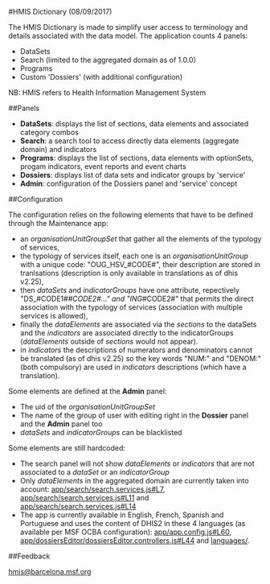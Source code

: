 #HMIS Dictionary
(08/09/2017)

The HMIS Dictionary is made to simplify user access to terminology and details associated with the data model. The application counts 4 panels:
- DataSets
- Search (limited to the aggregated domain as of 1.0.0)
- Programs
- Custom 'Dossiers' (with additional configuration)

NB: HMIS refers to Health Information Management System

##Panels

- **DataSets**: displays the list of sections, data elements and associated category combos
- **Search**: a search tool to access directly data elements (aggregate domain) and indicators
- **Programs**: displays the list of sections, data elements with optionSets, progam indicators, event reports and event charts
- **Dossiers**: displays list of data sets and indicator groups by 'service'
- **Admin**: configuration of the Dossiers panel and 'service' concept

##Configuration

The configuration relies on the following elements that have to be defined through the Maintenance app:
- an *organisationUnitGroupSet* that gather all the elements of the typology of services,
- the typology of services itself, each one is an *organisationUnitGroup* with a unique code: "OUG_HSV_#CODE#", their description are stored in tranlsations (description is only available in translations as of dhis v2.25),
- then *dataSets* and *indicatorGroups* have one attribute, repectively "DS_#CODE1#_#CODE2#..." and "ING_#CODE2#" that permits the direct association with the typology of services (association with multiple services is allowed),
- finally the *dataElements* are associated via the *sections* to the dataSets and the *indicators* are associated directly to the indicatorGroups (*dataElements* outside of *sections* would not appear).
- in *indicators* the descriptions of numerators and denominators cannot be translated (as of dhis v2.25) so the key words "NUM:" and "DENOM:" (both compulsory) are used in *indicators* descriptions (which have a translation).

Some elements are defined at the **Admin** panel:
- The uid of the *organisationUnitGroupSet*
- The name of the group of user with editing right in the **Dossier** panel and the **Admin** panel too
- *dataSets* and *indicatorGroups* can be blacklisted

Some elements are still hardcoded:
- The search panel will not show *dataElements* or *indicators* that are not associated to a *dataSet* or an *indicatorGroup*
- Only *dataElements* in the aggregated domain are currently taken into account: [app/search/search.services.js#L7](https://github.com/msf-ocba/HMIS_Dictionary/blob/master/app/search/search.services.js#L7), [app/search/search.services.js#L11](https://github.com/msf-ocba/HMIS_Dictionary/blob/master/app/search/search.services.js#L11) and [app/search/search.services.js#L14](https://github.com/msf-ocba/HMIS_Dictionary/blob/master/app/search/search.services.js#L14)
- The app is currently available in English, French, Spanish and Portuguese and uses the content of DHIS2 in these 4 languages (as available per MSF OCBA configuration): [app/app.config.js#L60](https://github.com/msf-ocba/HMIS_Dictionary/blob/master/app/app.config.js#L60), [app/dossiersEditor/dossiersEditor.controllers.js#L44](https://github.com/msf-ocba/HMIS_Dictionary/blob/master/app/dossiersEditor/dossiersEditor.controllers.js#L44) and [languages/](https://github.com/msf-ocba/HMIS_Dictionary/tree/master/languages).
  
##Feedback

hmis@barcelona.msf.org
